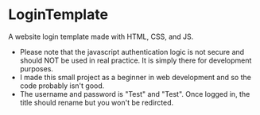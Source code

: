 # LoginTemplate
A website login template made with HTML, CSS, and JS. <br>
- Please note that the javascript authentication logic is not secure and should NOT be used in real practice. It is simply there for development purposes.
- I made this small project as a beginner in web development and so the code probably isn't good.
- The username and password is "Test" and "Test". Once logged in, the title should rename but you won't be redircted. 

